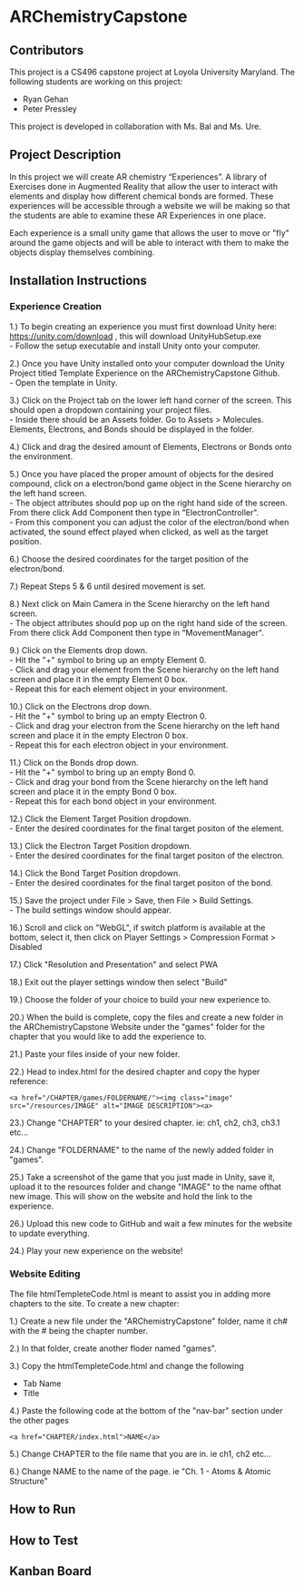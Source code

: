 
# ARChemistryCapstone

## Contributors
This project is a CS496 capstone project at Loyola University Maryland. The following students are working on this project:
- Ryan Gehan
- Peter Pressley

This project is developed in collaboration with Ms. Bal and Ms. Ure.

## Project Description
In this project we will create AR chemistry “Experiences”. A library of Exercises done in Augmented Reality that allow the user to
interact with elements and display how different chemical bonds are formed. These experiences will be accessible through a website we will be making so that the students are able
to examine these AR Experiences in one place.

Each experience is a small unity game that allows the user to move or "fly" around the game objects and will be able to interact with them to make the objects display themselves combining.

## Installation Instructions
### Experience Creation
1.) To begin creating an experience you must first download Unity here: https://unity.com/download , this will download UnityHubSetup.exe  
    - Follow the setup executable and install Unity onto your computer.
    
2.) Once you have Unity installed onto your computer download the Unity Project titled Template Experience on the ARChemistryCapstone Github.  
      - Open the template in Unity.
  
3.) Click on the Project tab on the lower left hand corner of the screen. This should open a dropdown containing your project files.  
      - Inside there should be an Assets folder. Go to Assets > Molecules. Elements, Electrons, and Bonds should be displayed in the folder.
    
4.) Click and drag the desired amount of Elements, Electrons or Bonds onto the environment.

5.) Once you have placed the proper amount of objects for the desired compound, click on a electron/bond game object in the Scene hierarchy on the left hand screen.  
      - The object attributes should pop up on the right hand side of the screen. From there click Add Component then type in "ElectronController".  
      - From this component you can adjust the color of the electron/bond when activated, the sound effect played when clicked, as well as the target position.
    
6.) Choose the desired coordinates for the target position of the electron/bond.

7.) Repeat Steps 5 & 6 until desired movement is set.

8.) Next click on Main Camera in the Scene hierarchy on the left hand screen.  
      - The object attributes should pop up on the right hand side of the screen. From there click Add Component then type in "MovementManager".
    
9.) Click on the Elements drop down.  
      - Hit the "+" symbol to bring up an empty Element 0.  
      - Click and drag your element from the Scene hierarchy on the left hand screen and place it in the empty Element 0 box.  
      - Repeat this for each element object in your environment.
    
10.) Click on the Electrons drop down.  
      - Hit the "+" symbol to bring up an empty Electron 0.  
      - Click and drag your electron from the Scene hierarchy on the left hand screen and place it in the empty Electron 0 box.  
      - Repeat this for each electron object in your environment.
    
11.) Click on the Bonds drop down.  
      - Hit the "+" symbol to bring up an empty Bond 0.  
      - Click and drag your bond from the Scene hierarchy on the left hand screen and place it in the empty Bond 0 box.  
      - Repeat this for each bond object in your environment.
    
12.) Click the Element Target Position dropdown.  
      - Enter the desired coordinates for the final target positon of the element.
    
13.) Click the Electron Target Position dropdown.  
      - Enter the desired coordinates for the final target positon of the electron.
    
14.) Click the Bond Target Position dropdown.  
      - Enter the desired coordinates for the final target positon of the bond.
    
15.) Save the project under File > Save, then File > Build Settings.  
      - The build settings window should appear.
    
16.) Scroll and click on "WebGL", if switch platform is available at the bottom, select it, then click on Player Settings > Compression Format > Disabled

17.) Click "Resolution and Presentation" and select PWA

18.) Exit out the player settings window then select "Build"

19.) Choose the folder of your choice to build your new experience to.

20.)  When the build is complete, copy the files and create a new folder in the ARChemistryCapstone Website under the "games" folder for the chapter that you would like to add the experience to.

21.) Paste your files inside of your new folder.

22.) Head to index.html for the desired chapter and copy the hyper reference:  
				   
	<a href="/CHAPTER/games/FOLDERNAME/"><img class="image" src="/resources/IMAGE" alt="IMAGE DESCRIPTION"><a>

23.) Change "CHAPTER" to your desired chapter. ie: ch1, ch2, ch3, ch3.1 etc...
    
24.) Change "FOLDERNAME" to the name of the newly added folder in "games".

25.) Take a screenshot of the game that you just made in Unity, save it, upload it to the resources folder and change "IMAGE" to the name ofthat new image. This will show on the website and hold the link to the experience.

26.) Upload this new code to GitHub and wait a few minutes for the website to update everything.

24.) Play your new experience on the website!

### Website Editing
The file htmlTempleteCode.html is meant to assist you in adding more chapters to the site. 
To create a new chapter:

1.) Create a new file under the "ARChemistryCapstone" folder, name it ch# with the # being the chapter number.

2.) In that folder, create another floder named "games".

3.) Copy the htmlTempleteCode.html and change the following
 

 - Tab Name
 - Title
 
4.) Paste the following code at the bottom of the "nav-bar" section under the other pages

    <a href="CHAPTER/index.html">NAME</a>

5.) Change CHAPTER to the file name that you are in. ie ch1, ch2 etc...

6.) Change NAME to the name of the page. ie "Ch. 1 - Atoms & Atomic Structure"

 
## How to Run

## How to Test

## Kanban Board
